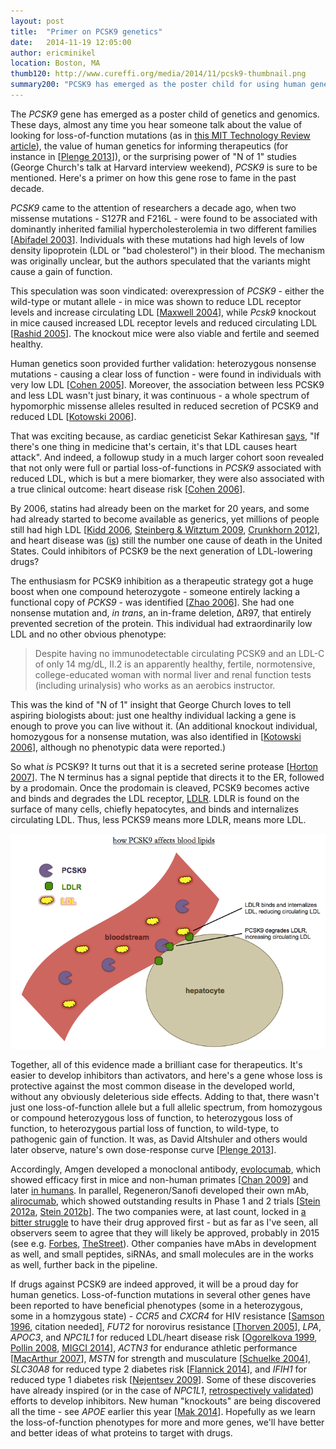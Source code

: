 ```yaml
---
layout: post
title:  "Primer on PCSK9 genetics"
date:   2014-11-19 12:05:00
author: ericminikel
location: Boston, MA
thumb120: http://www.cureffi.org/media/2014/11/pcsk9-thumbnail.png
summary200: "PCSK9 has emerged as the poster child for using human genetics to inform therapeutics. Here's a primer on how PCSK9 went from novel gene to drug target in just a few years."
---
```


The *PCSK9* gene has emerged as a poster child of genetics and genomics. These days, almost any time you hear someone talk about the value of looking for loss-of-function mutations (as in [this MIT Technology Review article](http://www.technologyreview.com/featuredstory/532421/the-search-for-exceptional-genomes/)), the value of human genetics for informing therapeutics (for instance in [[Plenge 2013]]), or the surprising power of "N of 1" studies (George Church's talk at Harvard interview weekend), *PCSK9* is sure to be mentioned. Here's a primer on how this gene rose to fame in the past decade.

*PCSK9* came to the attention of researchers a decade ago, when two missense mutations - S127R and F216L - were found to be associated with dominantly inherited familial hypercholesterolemia in two different families [[Abifadel 2003]]. Individuals with these mutations had high levels of low density lipoprotein (LDL or "bad cholesterol") in their blood. The mechanism was originally unclear, but the authors speculated that the variants might cause a gain of function.

This speculation was soon vindicated: overexpression of *PCSK9* - either the wild-type or mutant allele - in mice was shown to reduce LDL receptor levels and increase circulating LDL [[Maxwell 2004]], while *Pcsk9* knockout in mice caused increased LDL receptor levels and reduced circulating LDL [[Rashid 2005]]. The knockout mice were also viable and fertile and seemed healthy.

Human genetics soon provided further validation: heterozygous nonsense mutations - causing a clear loss of function - were found in individuals with very low LDL [[Cohen 2005]]. Moreover, the association between less PCSK9 and less LDL wasn't just binary, it was continuous - a whole spectrum of hypomorphic missense alleles resulted in reduced secretion of PCSK9 and reduced LDL [[Kotowski 2006]].

That was exciting because, as cardiac geneticist Sekar Kathiresan [says](https://twitter.com/skathire/status/533340489920311296), "If there's one thing in medicine that's certain, it's that LDL causes heart attack". And indeed, a followup study in a much larger cohort soon revealed that not only were full or partial loss-of-functions in *PCSK9* associated with reduced LDL, which is but a mere biomarker, they were also associated with a true clinical outcome: heart disease risk [[Cohen 2006]].

By 2006, statins had already been on the market for 20 years, and some had already started to become available as generics, yet millions of people still had high LDL [[Kidd 2006], [Steinberg & Witztum 2009], [Crunkhorn 2012]], and heart disease was ([is](http://www.cdc.gov/nchs/data/nvsr/nvsr61/nvsr61_04.pdf)) still the number one cause of death in the United States. Could inhibitors of PCSK9 be the next generation of LDL-lowering drugs?

The enthusiasm for PCSK9 inhibition as a therapeutic strategy got a huge boost when one compound heterozygote - someone entirely lacking a functional copy of *PCKS9* - was identified [[Zhao 2006]]. She had one nonsense mutation and, *in trans*, an in-frame deletion, &Delta;R97, that entirely prevented secretion of the protein. This individual had extraordinarily low LDL and no other obvious phenotype:

> Despite having no immunodetectable circulating PCSK9 and an LDL-C of only 14 mg/dL, II.2 is an apparently healthy, fertile, normotensive, college-educated woman with normal liver and renal function tests (including urinalysis) who works as an aerobics instructor.

This was the kind of "N of 1" insight that George Church loves to tell aspiring biologists about: just one healthy individual lacking a gene is enough to prove you can live without it. (An additional knockout individual, homozygous for a nonsense mutation, was also identified in [[Kotowski 2006]], although no phenotypic data were reported.)

So what *is* PCSK9? It turns out that it is a secreted serine protease [[Horton 2007]]. The N terminus has a signal peptide that directs it to the ER, followed by a prodomain. Once the prodomain is cleaved, PCSK9 becomes active and binds and degrades the LDL receptor, [LDLR](http://en.wikipedia.org/wiki/LDL_receptor). LDLR is found on the surface of many cells, chiefly hepatocytes, and binds and internalizes circulating LDL. Thus, less PCKS9 means more LDLR, means more LDL.

![](/media/2014/11/pcsk9-ldlr-ldl.png)

Together, all of this evidence made a brilliant case for therapeutics. It's easier to develop inhibitors than activators, and here's a gene whose loss is protective against the most common disease in the developed world, without any obviously deleterious side effects. Adding to that, there wasn't just one loss-of-function allele but a full allelic spectrum, from homozygous or compound heterozygous loss of function, to heterozygous loss of function, to heterozygous partial loss of function, to wild-type, to pathogenic gain of function. It was, as David Altshuler and others would later observe, nature's own dose-response curve [[Plenge 2013]].

Accordingly, Amgen developed a monoclonal antibody, [evolocumab](http://en.wikipedia.org/wiki/Evolocumab), which showed efficacy first in mice and non-human primates [[Chan 2009]] and later [in humans](http://investors.amgen.com/phoenix.zhtml?c=61656&p=RssLanding&cat=news&id=1893028). In parallel, Regeneron/Sanofi developed their own mAb, [alirocumab](http://en.wikipedia.org/wiki/Alirocumab), which showed outstanding results in Phase 1 and 2 trials [[Stein 2012a], [Stein 2012b]]. The two companies were, at last count, locked in [a bitter struggle](http://www.fiercebiotech.com/story/amgen-sues-block-sanofi-and-regeneron-pcsk9-goal-line/2014-10-17) to have their drug approved first - but as far as I've seen, all observers seem to agree that they will likely be approved, probably in 2015 (see e.g. [Forbes](http://www.forbes.com/sites/larryhusten/2014/08/31/early-hint-at-cardiovascular-outcomes-with-sanofis-and-regenerons-rapidly-advancing-cholesterol-drug/), [TheStreet](http://www.thestreet.com/story/12879832/2/pcsk9-and-other-novel-hypercholesterolemia-drugs-market-2014--2024.html)). Other companies have mAbs in development as well, and small peptides, siRNAs, and small molecules are in the works as well, further back in the pipeline. 

If drugs against PCSK9 are indeed approved, it will be a proud day for human genetics. Loss-of-function mutations in several other genes have been reported to have beneficial phenotypes (some in a heterozygous, some in a homzygous state) - *CCR5* and *CXCR4* for HIV resistance [[Samson 1996], citation needed], *FUT2* for norovirus resistance [[Thorven 2005]], *LPA*, *APOC3*, and *NPC1L1* for reduced LDL/heart disease risk [[Ogorelkova 1999], [Pollin 2008], [MIGCI 2014]], *ACTN3* for endurance athletic performance [[MacArthur 2007]], *MSTN* for strength and musculature [[Schuelke 2004]], *SLC30A8* for reduced type 2 diabetes risk [[Flannick 2014]], and *IFIH1* for reduced type 1 diabetes risk [[Nejentsev 2009]]. Some of these discoveries have already inspired (or in the case of *NPC1L1*, [retrospectively validated](http://en.wikipedia.org/wiki/Ezetimibe)) efforts to develop inhibitors. New human "knockouts" are being discovered all the time - see *APOE* earlier this year [[Mak 2014]]. Hopefully as we learn the loss-of-function phenotypes for more and more genes, we'll have better and better ideas of what proteins to target with drugs.


[Yang 2002]: http://www.ncbi.nlm.nih.gov/pubmed/12202038 "Yang T, Espenshade PJ, Wright ME, Yabe D, Gong Y, Aebersold R, Goldstein JL, Brown MS. Crucial step in cholesterol homeostasis: sterols promote binding of SCAP to INSIG-1, a membrane protein that facilitates retention of SREBPs in ER. Cell. 2002 Aug 23;110(4):489-500. PubMed PMID: 12202038."

[Chen 2013]: http://www.ncbi.nlm.nih.gov/pubmed/23580231 "Chen XW, Wang H, Bajaj K, Zhang P, Meng ZX, Ma D, Bai Y, Liu HH, Adams E, Baines A, Yu G, Sartor MA, Zhang B, Yi Z, Lin J, Young SG, Schekman R, Ginsburg D. SEC24A deficiency lowers plasma cholesterol through reduced PCSK9 secretion. Elife. 2013 Apr 9;2:e00444. doi: 10.7554/eLife.00444. PubMed PMID: 23580231; PubMed Central PMCID: PMC3622177."

[Abifadel 2003]: http://www.ncbi.nlm.nih.gov/pubmed/12730697 "Abifadel M, Varret M, Rabès JP, Allard D, Ouguerram K, Devillers M, Cruaud C,  Benjannet S, Wickham L, Erlich D, Derré A, Villéger L, Farnier M, Beucler I, Bruckert E, Chambaz J, Chanu B, Lecerf JM, Luc G, Moulin P, Weissenbach J, Prat A, Krempf M, Junien C, Seidah NG, Boileau C. Mutations in PCSK9 cause autosomal dominant hypercholesterolemia. Nat Genet. 2003 Jun;34(2):154-6. PubMed PMID: 12730697."

[Maxwell 2004]: http://www.ncbi.nlm.nih.gov/pubmed/15118091/ "Maxwell KN, Breslow JL. Adenoviral-mediated expression of Pcsk9 in mice results in a low-density lipoprotein receptor knockout phenotype. Proc Natl Acad  Sci U S A. 2004 May 4;101(18):7100-5. Epub 2004 Apr 26. PubMed PMID: 15118091; PubMed Central PMCID: PMC406472."

[Rashid 2005]: http://www.ncbi.nlm.nih.gov/pubmed/15805190/ "Rashid S, Curtis DE, Garuti R, Anderson NN, Bashmakov Y, Ho YK, Hammer RE, Moon YA, Horton JD. Decreased plasma cholesterol and hypersensitivity to statins  in mice lacking Pcsk9. Proc Natl Acad Sci U S A. 2005 Apr 12;102(15):5374-9. Epub 2005 Apr 1. PubMed PMID: 15805190; PubMed Central PMCID: PMC556275."

[Cohen 2005]: http://www.ncbi.nlm.nih.gov/pubmed/15654334 "Cohen J, Pertsemlidis A, Kotowski IK, Graham R, Garcia CK, Hobbs HH. Low LDL cholesterol in individuals of African descent resulting from frequent nonsense mutations in PCSK9. Nat Genet. 2005 Feb;37(2):161-5. Epub 2005 Jan 16. Erratum in: Nat Genet. 2005 Mar;37(3):328. PubMed PMID: 15654334."

[Cohen 2006]: http://www.ncbi.nlm.nih.gov/pubmed/16554528 "Cohen JC, Boerwinkle E, Mosley TH Jr, Hobbs HH. Sequence variations in PCSK9,  low LDL, and protection against coronary heart disease. N Engl J Med. 2006 Mar 23;354(12):1264-72. PubMed PMID: 16554528."

[Kotowski 2006]: http://www.ncbi.nlm.nih.gov/pubmed/16465619 "Kotowski IK, Pertsemlidis A, Luke A, Cooper RS, Vega GL, Cohen JC, Hobbs HH. A spectrum of PCSK9 alleles contributes to plasma levels of low-density lipoprotein cholesterol. Am J Hum Genet. 2006 Mar;78(3):410-22. Epub 2006 Jan 20. PubMed PMID: 16465619; PubMed Central PMCID: PMC1380285."

[Zhao 2006]: http://www.ncbi.nlm.nih.gov/pubmed/16909389/ "Zhao Z, Tuakli-Wosornu Y, Lagace TA, Kinch L, Grishin NV, Horton JD, Cohen JC, Hobbs HH. Molecular characterization of loss-of-function mutations in PCSK9 and identification of a compound heterozygote. Am J Hum Genet. 2006 Sep;79(3):514-23. Epub 2006 Jul 18. PubMed PMID: 16909389; PubMed Central PMCID: PMC1559532."

[Plenge 2013]: http://www.ncbi.nlm.nih.gov/pubmed/23868113 "Plenge RM, Scolnick EM, Altshuler D. Validating therapeutic targets through human genetics. Nat Rev Drug Discov. 2013 Aug;12(8):581-94. doi: 10.1038/nrd4051. Epub 2013 Jul 19. Review. PubMed PMID: 23868113."

[Kidd 2006]: http://www.ncbi.nlm.nih.gov/pubmed/17078172 "Kidd J. Life after statin patent expiries. Nat Rev Drug Discov. 2006 Oct;5(10):813-4. PubMed PMID: 17078172."

[Crunkhorn 2012]: http://www.ncbi.nlm.nih.gov/pubmed/22212668 "Crunkhorn S. Trial watch: PCSK9 antibody reduces LDL cholesterol. Nat Rev Drug Discov. 2012 Jan 3;11(1):11. doi: 10.1038/nrd3633. PubMed PMID: 22212668."

[Horton 2007]: http://www.ncbi.nlm.nih.gov/pubmed/17215125/ "Horton JD, Cohen JC, Hobbs HH. Molecular biology of PCSK9: its role in LDL metabolism. Trends Biochem Sci. 2007 Feb;32(2):71-7. Epub 2007 Jan 9. Review. PubMed PMID: 17215125; PubMed Central PMCID: PMC2711871."

[Steinberg & Witztum 2009]: http://www.ncbi.nlm.nih.gov/pubmed/19506257 "Steinberg D, Witztum JL. Inhibition of PCSK9: a powerful weapon for achieving  ideal LDL cholesterol levels. Proc Natl Acad Sci U S A. 2009 Jun 16;106(24):9546-7. doi: 10.1073/pnas.0904560106. Epub 2009 Jun 8. PubMed PMID: 19506257; PubMed Central PMCID: PMC2701045."

[Chan 2009]: http://www.ncbi.nlm.nih.gov/pubmed/19443683 "Chan JC, Piper DE, Cao Q, Liu D, King C, Wang W, Tang J, Liu Q, Higbee J, Xia  Z, Di Y, Shetterly S, Arimura Z, Salomonis H, Romanow WG, Thibault ST, Zhang R, Cao P, Yang XP, Yu T, Lu M, Retter MW, Kwon G, Henne K, Pan O, Tsai MM, Fuchslocher B, Yang E, Zhou L, Lee KJ, Daris M, Sheng J, Wang Y, Shen WD, Yeh WC, Emery M, Walker NP, Shan B, Schwarz M, Jackson SM. A proprotein convertase subtilisin/kexin type 9 neutralizing antibody reduces serum cholesterol in mice and nonhuman primates. Proc Natl Acad Sci U S A. 2009 Jun 16;106(24):9820-5. doi: 10.1073/pnas.0903849106. Epub 2009 May 14. PubMed PMID: 19443683; PubMed Central  PMCID: PMC2682542."

[Stein 2012a]: http://www.ncbi.nlm.nih.gov/pubmed/22435370 "Stein EA, Mellis S, Yancopoulos GD, Stahl N, Logan D, Smith WB, Lisbon E, Gutierrez M, Webb C, Wu R, Du Y, Kranz T, Gasparino E, Swergold GD. Effect of a monoclonal antibody to PCSK9 on LDL cholesterol. N Engl J Med. 2012 Mar 22;366(12):1108-18. doi: 10.1056/NEJMoa1105803. PubMed PMID: 22435370."

[Stein 2012b]: http://www.ncbi.nlm.nih.gov/pubmed/22633824 "Stein EA, Gipe D, Bergeron J, Gaudet D, Weiss R, Dufour R, Wu R, Pordy R. Effect of a monoclonal antibody to PCSK9, REGN727/SAR236553, to reduce low-density lipoprotein cholesterol in patients with heterozygous familial hypercholesterolaemia on stable statin dose with or without ezetimibe therapy: a  phase 2 randomised controlled trial. Lancet. 2012 Jul 7;380(9836):29-36. doi: 10.1016/S0140-6736(12)60771-5. Epub 2012 May 26. PubMed PMID: 22633824."

[Samson 1996]: http://www.ncbi.nlm.nih.gov/pubmed/8751444 "Samson M, Libert F, Doranz BJ, Rucker J, Liesnard C, Farber CM, Saragosti S, Lapoumeroulie C, Cognaux J, Forceille C, Muyldermans G, Verhofstede C, Burtonboy  G, Georges M, Imai T, Rana S, Yi Y, Smyth RJ, Collman RG, Doms RW, Vassart G, Parmentier M. Resistance to HIV-1 infection in caucasian individuals bearing mutant alleles of the CCR-5 chemokine receptor gene. Nature. 1996 Aug 22;382(6593):722-5. PubMed PMID: 8751444."

[Ogorelkova 1999]: http://www.ncbi.nlm.nih.gov/pubmed/10484779 "Ogorelkova M, Gruber A, Utermann G. Molecular basis of congenital lp(a) deficiency: a frequent apo(a) 'null' mutation in caucasians. Hum Mol Genet. 1999  Oct;8(11):2087-96. PubMed PMID: 10484779."

[Pollin 2008]: http://www.ncbi.nlm.nih.gov/pubmed/19074352 "Pollin TI, Damcott CM, Shen H, Ott SH, Shelton J, Horenstein RB, Post W, McLenithan JC, Bielak LF, Peyser PA, Mitchell BD, Miller M, O'Connell JR, Shuldiner AR. A null mutation in human APOC3 confers a favorable plasma lipid profile and apparent cardioprotection. Science. 2008 Dec 12;322(5908):1702-5. doi: 10.1126/science.1161524. PubMed PMID: 19074352; PubMed Central PMCID: PMC2673993."

[MacArthur 2007]: http://www.ncbi.nlm.nih.gov/pubmed/17828264 "MacArthur DG, Seto JT, Raftery JM, Quinlan KG, Huttley GA, Hook JW, Lemckert FA, Kee AJ, Edwards MR, Berman Y, Hardeman EC, Gunning PW, Easteal S, Yang N, North KN. Loss of ACTN3 gene function alters mouse muscle metabolism and shows evidence of positive selection in humans. Nat Genet. 2007 Oct;39(10):1261-5. Epub 2007 Sep 9. PubMed PMID: 17828264."

[Schuelke 2004]: http://www.ncbi.nlm.nih.gov/pubmed/15215484 "Schuelke M, Wagner KR, Stolz LE, Hübner C, Riebel T, Kömen W, Braun T, Tobin JF, Lee SJ. Myostatin mutation associated with gross muscle hypertrophy in a child. N Engl J Med. 2004 Jun 24;350(26):2682-8. PubMed PMID: 15215484."

[Balemans 2001]: http://www.ncbi.nlm.nih.gov/pubmed/11181578 "Balemans W, Ebeling M, Patel N, Van Hul E, Olson P, Dioszegi M, Lacza C, Wuyts W, Van Den Ende J, Willems P, Paes-Alves AF, Hill S, Bueno M, Ramos FJ, Tacconi P, Dikkers FG, Stratakis C, Lindpaintner K, Vickery B, Foernzler D, Van Hul W. Increased bone density in sclerosteosis is due to the deficiency of a novel secreted protein (SOST). Hum Mol Genet. 2001 Mar 1;10(5):537-43. PubMed PMID: 11181578."

[Thorven 2005]: http://www.ncbi.nlm.nih.gov/pubmed/16306606 "Thorven M, Grahn A, Hedlund KO, Johansson H, Wahlfrid C, Larson G, Svensson L. A homozygous nonsense mutation (428G-->A) in the human secretor (FUT2) gene provides resistance to symptomatic norovirus (GGII) infections. J Virol. 2005 Dec;79(24):15351-5. PubMed PMID: 16306606; PubMed Central PMCID: PMC1315998."

[Flannick 2014]: http://www.ncbi.nlm.nih.gov/pubmed/24584071 "Flannick J, Thorleifsson G, Beer NL, Jacobs SB, Grarup N, Burtt NP, Mahajan A, Fuchsberger C, Atzmon G, Benediktsson R, Blangero J, Bowden DW, Brandslund I, Brosnan J, Burslem F, Chambers J, Cho YS, Christensen C, Douglas DA, Duggirala R, Dymek Z, Farjoun Y, Fennell T, Fontanillas P, Forsén T, Gabriel S, Glaser B, Gudbjartsson DF, Hanis C, Hansen T, Hreidarsson AB, Hveem K, Ingelsson E, Isomaa  B, Johansson S, Jørgensen T, Jørgensen ME, Kathiresan S, Kong A, Kooner J, Kravic J, Laakso M, Lee JY, Lind L, Lindgren CM, Linneberg A, Masson G, Meitinger T, Mohlke KL, Molven A, Morris AP, Potluri S, Rauramaa R, Ribel-Madsen R, Richard AM, Rolph T, Salomaa V, Segrè AV, Skärstrand H, Steinthorsdottir V, Stringham HM, Sulem P, Tai ES, Teo YY, Teslovich T, Thorsteinsdottir U, Trimmer JK, Tuomi T, Tuomilehto J, Vaziri-Sani F, Voight BF, Wilson JG, Boehnke M, McCarthy MI, Njølstad PR, Pedersen O; Go-T2D Consortium; T2D-GENES Consortium, Groop L, Cox DR, Stefansson K, Altshuler D. Loss-of-function mutations in SLC30A8 protect against type 2 diabetes. Nat Genet. 2014 Apr;46(4):357-63. doi: 10.1038/ng.2915.  Epub 2014 Mar 2. PubMed PMID: 24584071; PubMed Central PMCID: PMC4051628."

[Mak 2014]: http://www.ncbi.nlm.nih.gov/pubmed/25111166 "Mak AC, Pullinger CR, Tang LF, Wong JS, Deo RC, Schwarz JM, Gugliucci A, Movsesyan I, Ishida BY, Chu C, Poon A, Kim P, Stock EO, Schaefer EJ, Asztalos BF, Castellano JM, Wyss-Coray T, Duncan JL, Miller BL, Kane JP, Kwok PY, Malloy MJ. Effects of the absence of apolipoprotein e on lipoproteins, neurocognitive function, and retinal function. JAMA Neurol. 2014 Oct 1;71(10):1228-36. doi: 10.1001/jamaneurol.2014.2011. PubMed PMID: 25111166."

[Nejentsev 2009]: http://www.ncbi.nlm.nih.gov/pubmed/19264985 "Nejentsev S, Walker N, Riches D, Egholm M, Todd JA. Rare variants of IFIH1, a  gene implicated in antiviral responses, protect against type 1 diabetes. Science. 2009 Apr 17;324(5925):387-9. doi: 10.1126/science.1167728. Epub 2009 Mar 5. PubMed PMID: 19264985; PubMed Central PMCID: PMC2707798."

[MIGCI 2014]: http://www.ncbi.nlm.nih.gov/pubmed/25390462 "The Myocardial Infarction Genetics Consortium Investigators. Inactivating Mutations in NPC1L1 and Protection from Coronary Heart Disease. N Engl J Med. 2014 Nov 12. [Epub ahead of print] PubMed PMID: 25390462."

